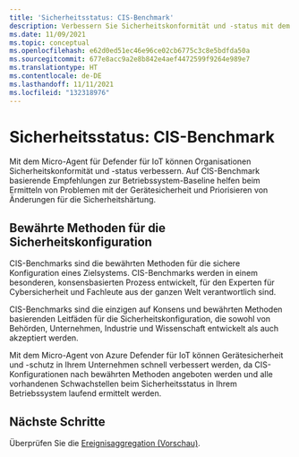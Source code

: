 ```yaml
---
title: 'Sicherheitsstatus: CIS-Benchmark'
description: Verbessern Sie Sicherheitskonformität und -status mit dem Micro-Agent für Defender für IoT.
ms.date: 11/09/2021
ms.topic: conceptual
ms.openlocfilehash: e62d0ed51ec46e96ce02cb6775c3c8e5bdfda50a
ms.sourcegitcommit: 677e8acc9a2e8b842e4aef4472599f9264e989e7
ms.translationtype: HT
ms.contentlocale: de-DE
ms.lasthandoff: 11/11/2021
ms.locfileid: "132318976"
---
```

# <a name="security-posture--cis-benchmark"></a>Sicherheitsstatus: CIS-Benchmark

Mit dem Micro-Agent für Defender für IoT können Organisationen Sicherheitskonformität und -status verbessern. Auf CIS-Benchmark basierende Empfehlungen zur Betriebssystem-Baseline helfen beim Ermitteln von Problemen mit der Gerätesicherheit und Priorisieren von Änderungen für die Sicherheitshärtung.  

## <a name="best-practices-for-secure-configuration"></a>Bewährte Methoden für die Sicherheitskonfiguration

CIS-Benchmarks sind die bewährten Methoden für die sichere Konfiguration eines Zielsystems. CIS-Benchmarks werden in einem besonderen, konsensbasierten Prozess entwickelt, für den Experten für Cybersicherheit und Fachleute aus der ganzen Welt verantwortlich sind.

CIS-Benchmarks sind die einzigen auf Konsens und bewährten Methoden basierenden Leitfäden für die Sicherheitskonfiguration, die sowohl von Behörden, Unternehmen, Industrie und Wissenschaft entwickelt als auch akzeptiert werden.

Mit dem Micro-Agent von Azure Defender für IoT können Gerätesicherheit und -schutz in Ihrem Unternehmen schnell verbessert werden, da CIS-Konfigurationen nach bewährten Methoden angeboten werden und alle vorhandenen Schwachstellen beim Sicherheitsstatus in Ihrem Betriebssystem laufend ermittelt werden.

## <a name="next-steps"></a>Nächste Schritte

Überprüfen Sie die [Ereignisaggregation (Vorschau)](concept-event-aggregation.md).
